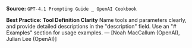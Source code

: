 **Source:** `GPT-4.1 Prompting Guide _ OpenAI Cookbook`

**Best Practice: Tool Definition Clarity**
Name tools and parameters clearly, and provide detailed descriptions in the "description" field. Use an "# Examples" section for usage examples. — [Noah MacCallum (OpenAI), Julian Lee (OpenAI)]
